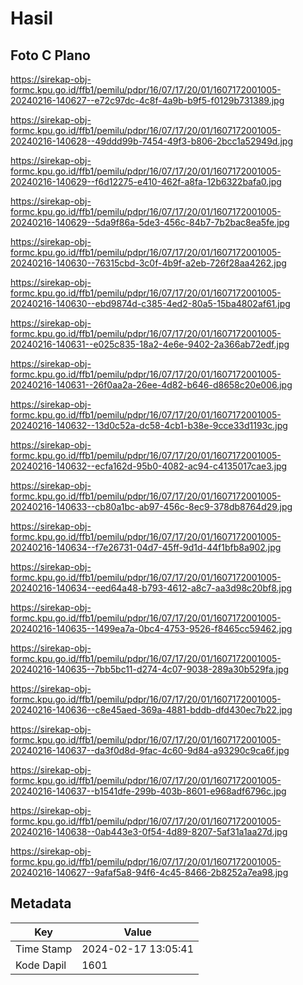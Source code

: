 # Hasil

## Foto C Plano

https://sirekap-obj-formc.kpu.go.id/ffb1/pemilu/pdpr/16/07/17/20/01/1607172001005-20240216-140627--e72c97dc-4c8f-4a9b-b9f5-f0129b731389.jpg

https://sirekap-obj-formc.kpu.go.id/ffb1/pemilu/pdpr/16/07/17/20/01/1607172001005-20240216-140628--49ddd99b-7454-49f3-b806-2bcc1a52949d.jpg

https://sirekap-obj-formc.kpu.go.id/ffb1/pemilu/pdpr/16/07/17/20/01/1607172001005-20240216-140629--f6d12275-e410-462f-a8fa-12b6322bafa0.jpg

https://sirekap-obj-formc.kpu.go.id/ffb1/pemilu/pdpr/16/07/17/20/01/1607172001005-20240216-140629--5da9f86a-5de3-456c-84b7-7b2bac8ea5fe.jpg

https://sirekap-obj-formc.kpu.go.id/ffb1/pemilu/pdpr/16/07/17/20/01/1607172001005-20240216-140630--76315cbd-3c0f-4b9f-a2eb-726f28aa4262.jpg

https://sirekap-obj-formc.kpu.go.id/ffb1/pemilu/pdpr/16/07/17/20/01/1607172001005-20240216-140630--ebd9874d-c385-4ed2-80a5-15ba4802af61.jpg

https://sirekap-obj-formc.kpu.go.id/ffb1/pemilu/pdpr/16/07/17/20/01/1607172001005-20240216-140631--e025c835-18a2-4e6e-9402-2a366ab72edf.jpg

https://sirekap-obj-formc.kpu.go.id/ffb1/pemilu/pdpr/16/07/17/20/01/1607172001005-20240216-140631--26f0aa2a-26ee-4d82-b646-d8658c20e006.jpg

https://sirekap-obj-formc.kpu.go.id/ffb1/pemilu/pdpr/16/07/17/20/01/1607172001005-20240216-140632--13d0c52a-dc58-4cb1-b38e-9cce33d1193c.jpg

https://sirekap-obj-formc.kpu.go.id/ffb1/pemilu/pdpr/16/07/17/20/01/1607172001005-20240216-140632--ecfa162d-95b0-4082-ac94-c4135017cae3.jpg

https://sirekap-obj-formc.kpu.go.id/ffb1/pemilu/pdpr/16/07/17/20/01/1607172001005-20240216-140633--cb80a1bc-ab97-456c-8ec9-378db8764d29.jpg

https://sirekap-obj-formc.kpu.go.id/ffb1/pemilu/pdpr/16/07/17/20/01/1607172001005-20240216-140634--f7e26731-04d7-45ff-9d1d-44f1bfb8a902.jpg

https://sirekap-obj-formc.kpu.go.id/ffb1/pemilu/pdpr/16/07/17/20/01/1607172001005-20240216-140634--eed64a48-b793-4612-a8c7-aa3d98c20bf8.jpg

https://sirekap-obj-formc.kpu.go.id/ffb1/pemilu/pdpr/16/07/17/20/01/1607172001005-20240216-140635--1499ea7a-0bc4-4753-9526-f8465cc59462.jpg

https://sirekap-obj-formc.kpu.go.id/ffb1/pemilu/pdpr/16/07/17/20/01/1607172001005-20240216-140635--7bb5bc11-d274-4c07-9038-289a30b529fa.jpg

https://sirekap-obj-formc.kpu.go.id/ffb1/pemilu/pdpr/16/07/17/20/01/1607172001005-20240216-140636--c8e45aed-369a-4881-bddb-dfd430ec7b22.jpg

https://sirekap-obj-formc.kpu.go.id/ffb1/pemilu/pdpr/16/07/17/20/01/1607172001005-20240216-140637--da3f0d8d-9fac-4c60-9d84-a93290c9ca6f.jpg

https://sirekap-obj-formc.kpu.go.id/ffb1/pemilu/pdpr/16/07/17/20/01/1607172001005-20240216-140637--b1541dfe-299b-403b-8601-e968adf6796c.jpg

https://sirekap-obj-formc.kpu.go.id/ffb1/pemilu/pdpr/16/07/17/20/01/1607172001005-20240216-140638--0ab443e3-0f54-4d89-8207-5af31a1aa27d.jpg

https://sirekap-obj-formc.kpu.go.id/ffb1/pemilu/pdpr/16/07/17/20/01/1607172001005-20240216-140627--9afaf5a8-94f6-4c45-8466-2b8252a7ea98.jpg


## Metadata

| Key        | Value               |
| ---------- | ------------------- |
| Time Stamp | 2024-02-17 13:05:41 |
| Kode Dapil | 1601                |



